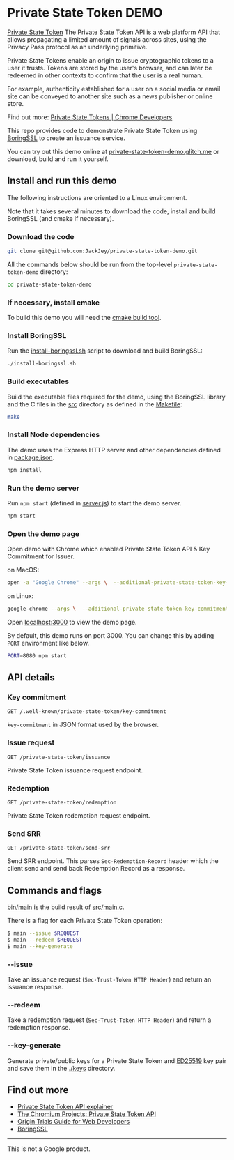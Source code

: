 # Private State Token DEMO

[Private State Token](https://wicg.github.io/trust-token-api/) The Private State Token API is a web platform API that allows propagating a limited amount of signals across sites, using the Privacy Pass protocol as an underlying primitive.

Private State Tokens enable an origin to issue cryptographic tokens to a user it trusts. Tokens are stored by the user's browser, and can later be redeemed in other contexts to confirm that the user is a real human.

For example, authenticity established for a user on a social media or email site can be conveyed to another site such as a news publisher or online store.

Find out more: [Private State Tokens | Chrome Developers](https://developer.chrome.com/docs/privacy-sandbox/trust-tokens/)

This repo provides code to demonstrate Private State Token using [BoringSSL](https://boringssl.googlesource.com/boringssl/) to create an issuance service.

You can try out this demo online at [private-state-token-demo.glitch.me](https://private-state-token-demo.glitch.me/) or download, build and run it yourself.

## Install and run this demo

The following instructions are oriented to a Linux environment.

Note that it takes several minutes to download the code, install and build BoringSSL (and cmake if necessary).

### Download the code

```sh
git clone git@github.com:JackJey/private-state-token-demo.git
```

All the commands below should be run from the top-level `private-state-token-demo` directory:

```sh
cd private-state-token-demo
```

### If necessary, install cmake

To build this demo you will need the [cmake build tool](https://cmake.org/download/).

### Install BoringSSL

Run the [install-boringssl.sh](install-boringssl.sh) script to download and build BoringSSL:

```sh
./install-boringssl.sh
```

### Build executables

Build the executable files required for the demo, using the BoringSSL library and the C files in
the [src](src) directory as defined in the [Makefile](Makefile):

```sh
make
```

### Install Node dependencies

The demo uses the Express HTTP server and other dependencies defined in [package.json](package.json).

```sh
npm install
```

### Run the demo server

Run `npm start` (defined in [server.js](server.js)) to start the demo server.

```sh
npm start
```

### Open the demo page

Open demo with Chrome which enabled Private State Token API & Key Commitment for Issuer.

on MacOS: 

```sh
open -a "Google Chrome" --args \  --additional-private-state-token-key-commitments='{ "https://private-state-token-issuer.glitch.me": { "PrivateStateTokenV1VOPRF": { "protocol_version": "PrivateStateTokenV1VOPRF", "id": 1, "batchsize": 1, "keys": { "1": { "Y": "AAAAAQQ7W5gOubJT3kTpzNGsekT9RZPXgXGrOMB2+QPw/ZzAuLrM3kc8eyHuTc1KmKjH4sh5+ev5GCI4HVVd46o6rWvNvk0iZQtVuUPhT8X54Ajebng8v5zUnpnPuTjGqlc7+MM=", "expiry": "1915356984440000" } } } } }'
```

on Linux:

```sh
google-chrome --args \  --additional-private-state-token-key-commitments='{ "https://private-state-token-issuer.glitch.me": { "PrivateStateTokenV1VOPRF": { "protocol_version": "PrivateStateTokenV1VOPRF", "id": 1, "batchsize": 1, "keys": { "1": { "Y": "AAAAAQQ7W5gOubJT3kTpzNGsekT9RZPXgXGrOMB2+QPw/ZzAuLrM3kc8eyHuTc1KmKjH4sh5+ev5GCI4HVVd46o6rWvNvk0iZQtVuUPhT8X54Ajebng8v5zUnpnPuTjGqlc7+MM=", "expiry": "1915356984440000" } } } } }'
```

Open [localhost:3000](http://localhost:3000) to view the demo page.

By default, this demo runs on port 3000. You can change this by adding `PORT` environment like below.

```sh
PORT=8080 npm start
```

## API details

### Key commitment

```
GET /.well-known/private-state-token/key-commitment
```

`key-commitment` in JSON format used by the browser.

### Issue request

```
GET /private-state-token/issuance
```

Private State Token issuance request endpoint.

### Redemption

```
GET /private-state-token/redemption
```

Private State Token redemption request endpoint.

### Send SRR

```
GET /private-state-token/send-srr
```

Send SRR endpoint. This parses `Sec-Redemption-Record` header which the client send and send back Redemption Record as a response.

## Commands and flags

[bin/main](./bin/main) is the build result of [src/main.c](src/main.c).

There is a flag for each Private State Token operation:

```sh
$ main --issue $REQUEST
$ main --redeem $REQUEST
$ main --key-generate
```

### --issue

Take an issuance request (`Sec-Trust-Token HTTP Header`) and return an issuance response.

### --redeem

Take a redemption request (`Sec-Trust-Token HTTP Header`) and return a redemption response.

### --key-generate

Generate private/public keys for a Private State Token and [ED25519](https://ed25519.cr.yp.to/) key pair and save them in the [./keys](./keys) directory.

## Find out more

- [Private State Token API explainer](https://github.com/WICG/trust-token-api)
- [The Chromium Projects: Private State Token API](https://www.chromium.org/updates/trust-token)
- [Origin Trials Guide for Web Developers](https://github.com/GoogleChrome/OriginTrials/blob/gh-pages/developer-guide.md)
- [BoringSSL](https://boringssl.googlesource.com/boringssl/)

---

This is not a Google product.
